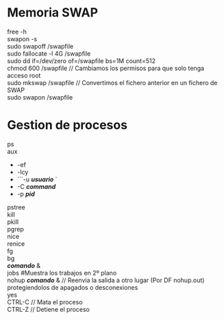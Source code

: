 # Memoria SWAP
free  -h  
swapon -s  
sudo swapoff /swapfile  
sudo fallocate -l 4G /swapfile  
sudo dd if=/dev/zero of=/swapfile bs=1M count=512  
chmod 600 /swapfile // Cambiamos los permisos para que solo tenga acceso root  
sudo mkswap /swapfile // Convertimos el fichero anterior en un fichero de SWAP  
sudo swapon /swapfile  

# Gestion de procesos
ps  
aux  
  - -ef  
  - -lcy  
  - ```-u ***usuario*** `
  - -C ***command***  
  - -p ***pid***

pstree  
kill  
pkill  
pgrep  
nice  
renice  
fg  
bg  
***comando*** &  
jobs #Muestra los trabajos en 2º plano  
nohup ***comando*** & // Reenvia la salida a otro lugar (Por DF nohup.out)   protegiendolos de apagados o desconexiones  
yes  
CTRL-C // Mata el proceso  
CTRL-Z // Detiene el proceso  
